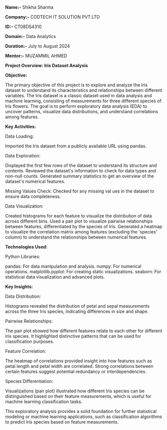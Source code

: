 **Name:-** Shikha Sharma

**Company:-** CODTECH IT SOLUTION PVT.LTD

**ID:-** CT08DS4310

**Domain:-** Data Analytics

**Duration:-** July to August 2024

**Mentor:-** MUZAMMIL AHMED


**Project Overview: Iris Dataset Analysis**

**Objective:**

The primary objective of this project is to explore and analyze the Iris dataset to understand its characteristics and relationships between different variables. The Iris dataset is a classic dataset used in data analysis and machine learning, consisting of measurements for three different species of Iris flowers. The goal is to perform exploratory data analysis (EDA) to uncover patterns, visualize data distributions, and understand correlations among features.



**Key Activities:**

Data Loading:

Imported the Iris dataset from a publicly available URL using pandas.

Data Exploration:

Displayed the first few rows of the dataset to understand its structure and contents.
Reviewed the dataset's information to check for data types and non-null counts.
Generated summary statistics to get an overview of the dataset's numerical features.

Missing Values Check:
Checked for any missing val
ues in the dataset to ensure data completeness.

Data Visualization:

Created histograms for each feature to visualize the distribution of data across different bins.
Used a pair plot to visualize pairwise relationships between features, differentiated by the species of Iris.
Generated a heatmap to visualize the correlation matrix among features (excluding the 'species' column) to understand the relationships between numerical features.



**Technologies Used:**

Python Libraries:

pandas: For data manipulation and analysis.
numpy: For numerical operations.
matplotlib.pyplot: For creating static visualizations.
seaborn: For statistical data visualization and advanced plots.



**Key Insights:**

Data Distribution:

Histograms revealed the distribution of petal and sepal measurements across the three Iris species, indicating differences in size and shape.

Pairwise Relationships:

The pair plot showed how different features relate to each other for different Iris species. It highlighted distinctive patterns that can be used for classification purposes.

Feature Correlation:

The heatmap of correlations provided insight into how features such as petal length and petal width are correlated. Strong correlations between certain features suggest potential redundancy or interdependencies.

Species Differentiation:

Visualizations (pair plot) illustrated how different Iris species can be distinguished based on their feature measurements, which is useful for machine learning classification tasks.


This exploratory analysis provides a solid foundation for further statistical modeling or machine learning applications, such as classification algorithms to predict Iris species based on feature measurements.












